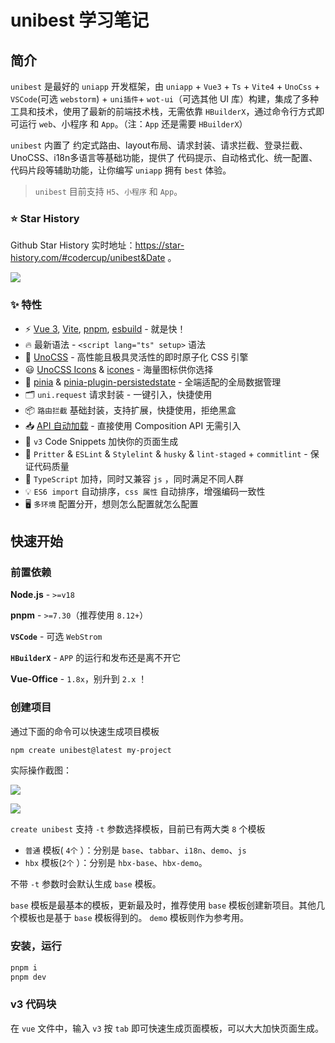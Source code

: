 # unibest 学习笔记

## 简介

`unibest` 是最好的 `uniapp` 开发框架，由 `uniapp` + `Vue3` + `Ts` + `Vite4` + `UnoCss` + `VSCode`(可选 `webstorm`) + `uni插件`+ `wot-ui`（可选其他 UI 库）构建，集成了多种工具和技术，使用了最新的前端技术栈，无需依靠 `HBuilderX`，通过命令行方式即可运行 `web`、小程序 和 `App`。（注：`App` 还是需要 `HBuilderX`）

`unibest` 内置了 约定式路由、layout布局、请求封装、请求拦截、登录拦截、UnoCSS、i18n多语言等基础功能，提供了 代码提示、自动格式化、统一配置、代码片段等辅助功能，让你编写 `uniapp` 拥有 `best` 体验。

> `unibest` 目前支持 `H5`、`小程序` 和 `App`。



### ⭐ Star History

Github Star History 实时地址：https://star-history.com/#codercup/unibest&Date 。

![](https://ywxbucket.oss-cn-beijing.aliyuncs.com/images/star%20history.png)



### ✨ 特性

- ⚡️ [Vue 3](https://github.com/vuejs/core), [Vite](https://github.com/vitejs/vite), [pnpm](https://pnpm.io/), [esbuild](https://github.com/evanw/esbuild) - 就是快！
- 🔥 最新语法 - `<script lang="ts" setup>` 语法
- 🎨 [UnoCSS](https://unocss.dev/) - 高性能且极具灵活性的即时原子化 CSS 引擎
- 😃 [UnoCSS Icons](https://unocss.dev/presets/icons) & [icones](https://icones.js.org/) - 海量图标供你选择
- 🍍 [pinia](https://pinia.vuejs.org/) & [pinia-plugin-persistedstate](https://prazdevs.github.io/pinia-plugin-persistedstate/zh/guide/) - 全端适配的全局数据管理
- 🗂 `uni.request` 请求封装 - 一键引入，快捷使用
- 📦 `路由拦截` 基础封装，支持扩展，快捷使用，拒绝黑盒
- 📥 [API 自动加载](https://github.com/antfu/unplugin-auto-import) - 直接使用 Composition API 无需引入
- 🎉 `v3` Code Snippets 加快你的页面生成
- 🦾 `Pritter` & `ESLint` & `Stylelint` & `husky` & `lint-staged` + `commitlint` - 保证代码质量
- 🌈 `TypeScript` 加持，同时又兼容 `js` ，同时满足不同人群
- 💡 `ES6 import` 自动排序，`css 属性` 自动排序，增强编码一致性
- 🖥 `多环境` 配置分开，想则怎么配置就怎么配置



## 快速开始

### 前置依赖

**Node.js** - `>=v18`

**pnpm** - `>=7.30`（推荐使用 `8.12+`）

**`VSCode`** - 可选 `WebStrom`

**`HBuilderX`** - `APP` 的运行和发布还是离不开它

**Vue-Office** - `1.8x`，别升到 `2.x` ！



### 创建项目

通过下面的命令可以快速生成项目模板

```bash
npm create unibest@latest my-project
```

实际操作截图：

![](https://ywxbucket.oss-cn-beijing.aliyuncs.com/images/install.png)

![](https://ywxbucket.oss-cn-beijing.aliyuncs.com/images/unibest%E6%A8%A1%E6%9D%BF.png)



`create unibest` 支持 `-t` 参数选择模板，目前已有两大类 `8` 个模板

- `普通` 模板( `4个` ）：分别是 `base`、`tabbar`、`i18n`、`demo`、`js`
- `hbx` 模板(`2个` ）：分别是 `hbx-base`、`hbx-demo`。

不带 `-t` 参数时会默认生成 `base` 模板。

`base` 模板是最基本的模板，更新最及时，推荐使用 `base` 模板创建新项目。其他几个模板也是基于 `base` 模板得到的。 `demo` 模板则作为参考用。



### 安装，运行

```bash
pnpm i
pnpm dev
```



### v3 代码块

在 `vue` 文件中，输入 `v3` 按 `tab` 即可快速生成页面模板，可以大大加快页面生成。